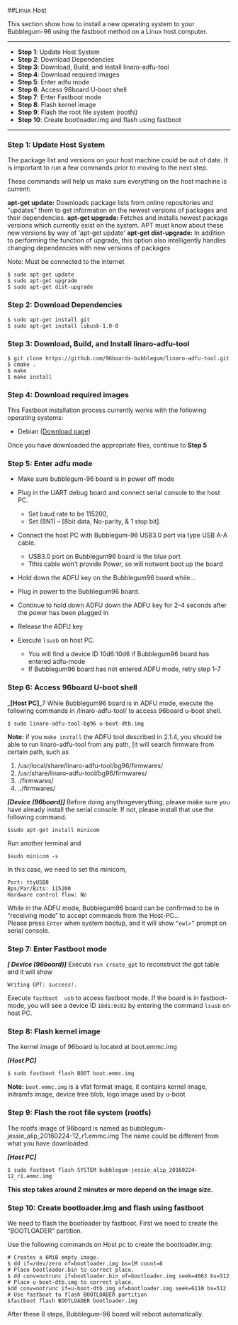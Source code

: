 ##Linux Host

This section show how to install a new operating system to your Bubblegum-96 using the fastboot method on a Linux host computer.

***

- **Step 1**: Update Host System
- **Step 2**: Download Dependencies
- **Step 3**: Download, Build, and Install linaro-adfu-tool
- **Step 4**: Download required images
- **Step 5**: Enter adfu mode
- **Step 6**: Access 96board U-boot shell
- **Step 7**: Enter Fastboot mode
- **Step 8**: Flash kernel image
- **Step 9**: Flash the root file system (rootfs)
- **Step 10**: Create bootloader.img and flash using fastboot

***




### **Step 1:** Update Host System

The package list and versions on your host machine could be out of date. It is important to run a few commands prior to moving to the next step.

These commands will help us make sure everything on the host machine is current:

**apt-get update:** Downloads package lists from online repositories and "updates" them to get information on the newest versions of packages and their dependencies.
**apt-get upgrade:** Fetches and installs newest package versions which currently exist on the system. APT must know about these new versions by way of 'apt-get update'
**apt-get dist-upgrade:** In addition to performing the function of upgrade, this option also intelligently handles changing dependencies with new versions of packages

Note: Must be connected to the internet

```shell
$ sudo apt-get update
$ sudo apt-get upgrade
$ sudo apt-get dist-upgrade
```

### **Step 2:** Download Dependencies

```shell
$ sudo apt-get install git
$ sudo apt-get install libusb-1.0-0
```

### **Step 3:** Download, Build, and Install linaro-adfu-tool

```shell
$ git clone https://github.com/96boards-bubblegum/linaro-adfu-tool.git
$ cmake .
$ make
$ make install
```

### **Step 4:** Download required images

This Fastboot installation process currently works with the following operating systems:

- Debian ([Download page](../Downloads/Debian.md))

Once you have downloaded the appropriate files, continue to **Step 5**

### **Step 5:** Enter adfu mode

- Make sure bubblegum-96 board is in power off mode
- Plug in the UART debug board and connect serial console to the host PC. 
   - Set baud rate to be 115200, 
   - Set (8N1) – [8bit data, No-parity, & 1 stop bit].
- Connect the host PC with Bubblegum-96 USB3.0 port via type USB A-A cable.
   - USB3.0 port on Bubblegum96 board is the blue port
   - Tthis cable won’t provide Power, so will notwont boot up the board
- Hold down the ADFU key on the Bubblegum96 board while… 

- Plug in power to the Bubblegum96 board.
- Continue to hold down ADFU down the ADFU key for 2-4 seconds after the power has been plugged in 
- Release the ADFU key
- Execute `lsusb` on host PC. 
   - You will find a device ID 10d6:10d6 if Bubblegum96  board has entered adfu-mode
   - If Bubblegum96 board has not entered ADFU mode,  retry step 1-7

### **Step 6:** Access 96board U-boot shell

_**[Host PC]**_7
While Bubblegum96 board is in ADFU mode, execute the following commands in /linaro-adfu-tool/ to access 96board u-boot shell.

`$ sudo linaro-adfu-tool-bg96 u-boot-dtb.img`

**Note:** if you `make install` the ADFU tool described in 2.1.4, you should be able to run linaro-adfu-tool from any path, [it will search firmware from certain path, such as

1. /usr/local/share/linaro-adfu-tool/bg96/firmwares/
2. /usr/share/linaro-adfu-tool/bg96/firmwares/
3. ./firmwares/
4. ../firmwares/

_**[Device (96board)]**_
Before doing anythingeverything, please make sure you have already install the serial console. If not, please install that use the following command.

`$sudo apt-get install minicom`

Run another terminal and

`$sudo minicom -s`

In this case, we need to set the minicom,

```shell
Port: ttyUSB0
Bps/Par/Bits: 115200
Hardware control flow: No
```

While in the ADFU mode, Bubblegum96 board can be confirmed to be in “receiving mode” to accept commands from the Host-PC…  
Please press `Enter` when system bootup, and it will show `“owl>”` prompt on serial console.

### **Step 7:** Enter Fastboot mode

_**[ Device (96board)]**_
Execute `run create_gpt` to reconstruct the gpt table and it will show 

`Writing GPT: success!.`

Execute `fastboot  usb` to access fastboot mode.
If the board is in fastboot-mode, you will see a device ID `18d1:0c02` by entering the command `lsusb` on host PC.

### **Step 8:** Flash kernel image

The kernel image of 96board is located at boot.emmc.img

_**[Host PC]**_

`$ sudo fastboot flash BOOT boot.emmc.img`
	
**Note:** `boot.emmc.img` is a vfat format image, it contains kernel image, initramfs image, device tree blob, logo image used by u-boot

### **Step 9:** Flash the root file system (rootfs)

The rootfs image of 96board is named as bubblegum-jessie_alip_20160224-12_r1.emmc.img 
The name could be different from what you have downloaded.

_**[Host PC]**_

`$ sudo fastboot flash SYSTEM bubblegum-jessie_alip_20160224-12_r1.emmc.img`

**This step takes around 2 minutes or more depend on the image size.** 

### **Step 10:** Create bootloader.img and flash using fastboot

We need to flash the bootloader by fastboot. First we need to create the “BOOTLOADER” partition.

Use the following commands on Host pc to create the bootloader.img:

```shell
# Creates a 6MiB empty image.
$ dd if=/dev/zero of=bootloader.img bs=1M count=6
# Place bootloader.bin to correct place.
$ dd conv=notrunc if=bootloader.bin of=bootloader.img seek=4063 bs=512
# Place u-boot-dtb.img to correct place.
$dd conv=notrunc if=u-boot-dtb.img of=bootloader.img seek=6110 bs=512
# Use fastboot to flash BOOTLOADER partition
$fastboot flash BOOTLOADER bootloader.img
```

After these 8 steps, Bubblegum-96 board will reboot automatically.
